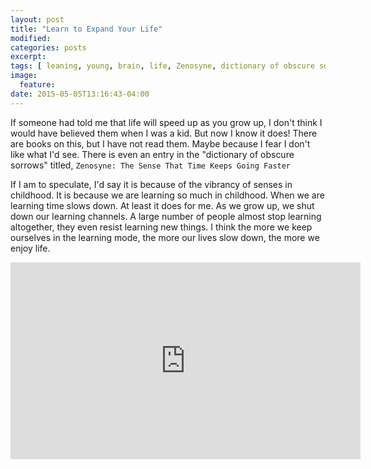 ```yaml
---
layout: post
title: "Learn to Expand Your Life"
modified:
categories: posts
excerpt:
tags: [ leaning, young, brain, life, Zenosyne, dictionary of obscure sorrows]
image:
  feature:
date: 2015-05-05T13:16:43-04:00
---
```


If someone had told me that life will speed up as you grow up, I don't think I would have believed them when I was a kid.
But now I know it does!
There are books on this, but I have not read them. Maybe because I fear I don't like what I'd see.
There is even an entry in the "dictionary of obscure sorrows" titled, `Zenosyne: The Sense That Time Keeps Going Faster`

If I am to speculate, I'd say it is because of the vibrancy of senses in childhood.
It is because we are learning so much in childhood.
When we are learning time slows down. At least it does for me.
As we grow up, we shut down our learning channels. A large number of people almost stop learning altogether, they even resist learning new things.
I think the more we keep ourselves in the learning mode, the more our lives slow down, the more we enjoy life. 


<iframe width="560" height="315" src="https://www.youtube.com/embed/SNgyEmYyQF4" frameborder="0" allowfullscreen></iframe>
